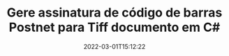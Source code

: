 ---
############################# Static ############################
layout: "auto-gen-signature"
date: 2022-03-01T15:12:22
draft: false
operation: Sign
signaturetype: Barcode
codetype: Postnet
fileformat: Tiff
productName: .NET
lang: pt
productCode: net
otherformats: pdf doc docx docm dot dotm dotx odt ott rtf xls xlsx xlsm xlsb csv ods ots xltx xltm ppt pptx pps ppsx odp otp potx potm pptm ppsm png jpg bmp gif tiff svg webp wmf
breadcrumb: Put  Barcode signature on Tiff for C#

############################# Head ############################
head_title: "eSign Tiff documento com Postnet Código de barras em C#"
head_description: "Crie uma assinatura de código de barras Postnet e coloque-a no documento Tiff com .NET usando algumas linhas de código. Use a API de assinatura de documento do GroupDocs para assinar vários formatos de arquivo."

############################# Header ############################
title: "Gere assinatura de código de barras Postnet para Tiff documento em C#"
description: "Assine seus documentos comerciais Tiff com o código de barras Postnet. Gere assinatura de código de barras de forma rápida e fácil com algumas linhas de código para configurar as opções de assinatura."
bg_image: "https://cms.admin.containerize.com/templates/aspose/App_Themes/V3/images/bg/header1.png"
bg_overlay: false
button:
    enable: true

############################# SubMenu ############################
submenu:
    enable: true

    left:
        img_alt: "GroupDocs.Signature for .NET"
        image: "https://cms.admin.containerize.com/templates/groupdocs/images/product-logos/90x90-noborder/groupdocs-signature-net.png"
        product: "GroupDocs.Signature"
        platform: ".NET"



############################# About ############################
about:
    enable: true
    title: "Sobre a API de assinaturas de código de barras do GroupDocs.Signature for .NET."
    content: |
        [GroupDocs.Signature for .NET](https://products.groupdocs.com/signature/net/) é uma API rápida e fácil para gerenciar a assinatura eletrônica de documentos digitais usando tipos de código de barras como UPCA, UPCE, EAN13, EAN14, Code39, Code39Extended, Code128, Codabar, Postnet, ISBN , ITF14 e muitos outros. Os clientes podem criar facilmente códigos de barras fornecendo o texto necessário e colocá-los em PDF, documentos do Microsoft Office Words, pastas de trabalho do Microsoft Office Excel, apresentações do MS PowerPoint, arquivos do Adobe Photoshop e vários formatos de imagem. Os códigos de barras colocados em documentos podem ser atualizados, pesquisados, verificados, excluídos ou visualizados. Além disso, a personalização de códigos de barras é suportada.
    

############################# Steps ############################
steps:
    enable: true
    title_left: "Etapas para assinar Tiff com Barcode em C#"
    content_left: |
        [GroupDocs.Signature for .NET](https://products.groupdocs.com/signature/net/) permite assinar documentos Tiff com assinaturas Barcode de forma rápida e fácil.
        
        * Crie uma instância da classe Signature fornecendo o arquivo Tiff para assinar como caminho ou fluxo de memória
        * Instancie a classe SignOptions e defina todos os dados exigidos.
        * Invoque o método Signature.Sign() passando o arquivo de saída Tiff ou fluxo de memória

    title_right: " Requisitos de sistema"
    content_right: |
        GroupDocs.Signature for .NET são compatíveis com todas as principais plataformas e sistemas operacionais. Antes de executar o código abaixo, certifique-se de ter os seguintes pré-requisitos instalados em seu sistema.

        * Sistemas operacionais: Microsoft Windows, Linux, MacOS
        * Ambientes de desenvolvimento: Microsoft Visual Studio, Xamarin, MonoDevelop
        * Frameworks: .NET Framework, .NET Standard, .NET Core, Mono
        * Obtenha o GroupDocs.Signature for .NET mais recente de [Nuget](https://www.nuget.org/packages/groupdocs.signature)
         
    code: |
        ```csharp    
        
        // Set up input Tiff file
        string filePath = "input.tiff";
        // Set up output file
        string outputFilePath = "output.tiff";

        // Instantiate Signature for input file
        using (var signature = new GroupDocs.Signature.Signature(filePath))
        {
                // create barcode option with predefined barcode text
                var options = new BarcodeSignOptions("BC12345678")
                {
                    // setup Barcode encoding type
                    EncodeType = BarcodeTypes.Postnet,

                    // set signature position
                    Left = 50,
                    Top = 50,
                    Width = 200,
                    Height = 50                                        
                };
                
                // sign Tiff document
                SignResult result = signature.Sign(outputFilePath, options);
        }

        ```

############################# Demos ############################
demos:
    enable: true
    title: "Assinando Tiff documentos com Barcode Demonstração ao vivo"
    content: |
       Assine o arquivo Tiff com várias assinaturas agora mesmo visitando o site [GroupDocs.Signature App](https://products.groupdocs.app/signature/family). Demonstração online gratuita esperando por você.

        
############################# About Formats ############################
about_formats:
    enable: true
    format:
        # format loop
        - icon: "fas fa-barcode"
          title: "About Postnet Barcode"
          content: |
            POSTNET (Postal Numeric Encoding Technique) é uma simbologia de código de barras usada pelo Serviço Postal dos Estados Unidos para auxiliar no direcionamento de mala direta.
          characterset: |
             Dígitos numéricos (0-9).
          textcapacity: |
             Até 11 caracteres.
          image: |
             iVBORw0KGgoAAAANSUhEUgAAACcAAAAjCAYAAAAXMhMjAAAAAXNSR0IArs4c6QAAAARnQU1BAACxjwv8YQUAAAAJcEhZcwAADsMAAA7DAcdvqGQAAACeSURBVFhH7c7BCkMxEELR/P9Pp1LoRrCXpi4Cbw5kIRKZtS82x52a407Ncae+HrfWer8Pyr+i/3NcQv/nuIT+z3EJ/X/Ocf9mlxuhsXZ2uREaa2eXG6Gxdna5ERprZ5cbobF2drkRGmtnlxuhsXZ2uREaa2eXG6Gxdna5ERprZ5cbobF2drkRGmtnlxuhsXZ2ubnAHHdqjjt18XF7vwDevzbHqsQWPwAAAABJRU5ErkJggg==

          link: ""

############################# More Formats ############################
more_formats:
    enable: true
    title: "Outras assinaturas Barcode suportadas para C#"
    content: |
        "Você também pode assinar Tiff com outros tipos de assinatura. Por favor, veja a lista abaixo."
    format: 
        
       
back_to_top:
    enable: true
---